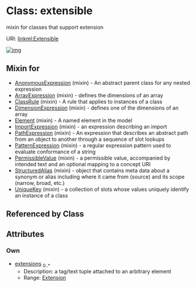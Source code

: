 
# Class: extensible


mixin for classes that support extension

URI: [linkml:Extensible](https://w3id.org/linkml/Extensible)


[![img](https://yuml.me/diagram/nofunky;dir:TB/class/[Extension],[Extension]<extensions%200..*-++[Extensible],[UniqueKey]uses%20-.->[Extensible],[StructuredAlias]uses%20-.->[Extensible],[PermissibleValue]uses%20-.->[Extensible],[PatternExpression]uses%20-.->[Extensible],[PathExpression]uses%20-.->[Extensible],[ImportExpression]uses%20-.->[Extensible],[Element]uses%20-.->[Extensible],[DimensionExpression]uses%20-.->[Extensible],[ClassRule]uses%20-.->[Extensible],[ArrayExpression]uses%20-.->[Extensible],[AnonymousExpression]uses%20-.->[Extensible],[UniqueKey],[StructuredAlias],[PermissibleValue],[PatternExpression],[PathExpression],[ImportExpression],[Element],[DimensionExpression],[ClassRule],[ArrayExpression],[AnonymousExpression])](https://yuml.me/diagram/nofunky;dir:TB/class/[Extension],[Extension]<extensions%200..*-++[Extensible],[UniqueKey]uses%20-.->[Extensible],[StructuredAlias]uses%20-.->[Extensible],[PermissibleValue]uses%20-.->[Extensible],[PatternExpression]uses%20-.->[Extensible],[PathExpression]uses%20-.->[Extensible],[ImportExpression]uses%20-.->[Extensible],[Element]uses%20-.->[Extensible],[DimensionExpression]uses%20-.->[Extensible],[ClassRule]uses%20-.->[Extensible],[ArrayExpression]uses%20-.->[Extensible],[AnonymousExpression]uses%20-.->[Extensible],[UniqueKey],[StructuredAlias],[PermissibleValue],[PatternExpression],[PathExpression],[ImportExpression],[Element],[DimensionExpression],[ClassRule],[ArrayExpression],[AnonymousExpression])

## Mixin for

 * [AnonymousExpression](AnonymousExpression.md) (mixin)  - An abstract parent class for any nested expression
 * [ArrayExpression](ArrayExpression.md) (mixin)  - defines the dimensions of an array
 * [ClassRule](ClassRule.md) (mixin)  - A rule that applies to instances of a class
 * [DimensionExpression](DimensionExpression.md) (mixin)  - defines one of the dimensions of an array
 * [Element](Element.md) (mixin)  - A named element in the model
 * [ImportExpression](ImportExpression.md) (mixin)  - an expression describing an import
 * [PathExpression](PathExpression.md) (mixin)  - An expression that describes an abstract path from an object to another through a sequence of slot lookups
 * [PatternExpression](PatternExpression.md) (mixin)  - a regular expression pattern used to evaluate conformance of a string
 * [PermissibleValue](PermissibleValue.md) (mixin)  - a permissible value, accompanied by intended text and an optional mapping to a concept URI
 * [StructuredAlias](StructuredAlias.md) (mixin)  - object that contains meta data about a synonym or alias including where it came from (source) and its scope (narrow, broad, etc.)
 * [UniqueKey](UniqueKey.md) (mixin)  - a collection of slots whose values uniquely identify an instance of a class

## Referenced by Class


## Attributes


### Own

 * [extensions](extensions.md)  <sub>0..\*</sub>
     * Description: a tag/text tuple attached to an arbitrary element
     * Range: [Extension](Extension.md)
